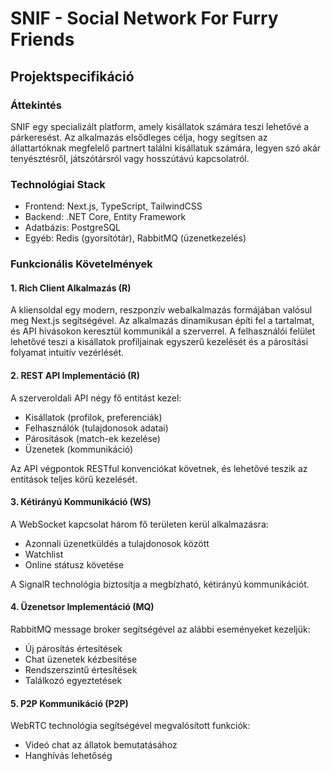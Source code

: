 # SNIF - Social Network For Furry Friends

## Projektspecifikáció

### Áttekintés

SNIF egy specializált platform, amely kisállatok számára teszi lehetővé a párkeresést. Az alkalmazás elsődleges célja, hogy segítsen az állattartóknak megfelelő partnert találni kisállatuk számára, legyen szó akár tenyésztésről, játszótársról vagy hosszútávú kapcsolatról.

### Technológiai Stack

- Frontend: Next.js, TypeScript, TailwindCSS
- Backend: .NET Core, Entity Framework
- Adatbázis: PostgreSQL
- Egyéb: Redis (gyorsítótár), RabbitMQ (üzenetkezelés)

### Funkcionális Követelmények

#### 1. Rich Client Alkalmazás (R)

A kliensoldal egy modern, reszponzív webalkalmazás formájában valósul meg Next.js segítségével. Az alkalmazás dinamikusan építi fel a tartalmat, és API hívásokon keresztül kommunikál a szerverrel. A felhasználói felület lehetővé teszi a kisállatok profiljainak egyszerű kezelését és a párosítási folyamat intuitív vezérlését.

#### 2. REST API Implementáció (R)

A szerveroldali API négy fő entitást kezel:

- Kisállatok (profilok, preferenciák)
- Felhasználók (tulajdonosok adatai)
- Párosítások (match-ek kezelése)
- Üzenetek (kommunikáció)

Az API végpontok RESTful konvenciókat követnek, és lehetővé teszik az entitások teljes körű kezelését.

#### 3. Kétirányú Kommunikáció (WS)

A WebSocket kapcsolat három fő területen kerül alkalmazásra:

- Azonnali üzenetküldés a tulajdonosok között
- Watchlist
- Online státusz követése

A SignalR technológia biztosítja a megbízható, kétirányú kommunikációt.

#### 4. Üzenetsor Implementáció (MQ)

RabbitMQ message broker segítségével az alábbi eseményeket kezeljük:

- Új párosítás értesítések
- Chat üzenetek kézbesítése
- Rendszerszintű értesítések
- Találkozó egyeztetések

#### 5. P2P Kommunikáció (P2P)

WebRTC technológia segítségével megvalósított funkciók:

- Videó chat az állatok bemutatásához
- Hanghívás lehetőség
